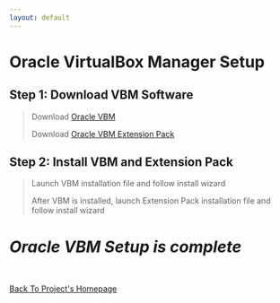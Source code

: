 ```yaml
---
layout: default
---
```


# Oracle VirtualBox Manager Setup

## Step 1: Download VBM Software

> Download [Oracle VBM](https://www.virtualbox.org/wiki/Downloads)
> 
> Download [Oracle VBM Extension Pack](https://www.virtualbox.org/wiki/Downloads)

## Step 2: Install VBM and Extension Pack

> Launch VBM installation file and follow install wizard
>
> After VBM is installed, launch Extension Pack installation file and follow install wizard

# _Oracle VBM Setup is complete_

<br>

[Back To Project's Homepage](https://brismit25.github.io/Home-SOC-Lab-Setup/)
